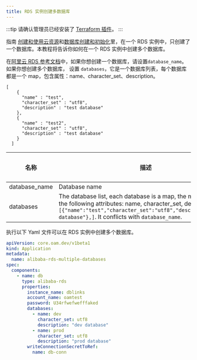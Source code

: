 ```yaml
---
title: RDS 实例创建多数据库
---
```


:::tip
请确认管理员已经安装了 [Terraform 插件](../../../reference/addons/terraform.md)。
:::

指南 [创建和使用云资源](./provision-and-consume-database.md)和[数据库创建和初始化](./provision-and-initiate-database.md)里，在一个
RDS 实例中，只创建了一个数据库。本教程将告诉你如何在一个 RDS 实例中创建多个数据库。

在[阿里云 RDS 参考文档](./terraform/alibaba-rds.md)中，如果你想创建一个数据库，请设置`database_name`。 如果你想创建多个数据库，
设置 `databases`，它是一个数据库列表，每个数据库都是一个 map，包含属性：name、character_set、description。

```
[
    {
      "name" : "test",
      "character_set" : "utf8",
      "description" : "test database"
    },
    {
      "name" : "test2",
      "character_set" : "utf8",
      "description" : "test database"
    }
  ]
```

| 名称          | 描述                                                                                                                                                                                                                                       | 类型              | 是否必须 | 默认值 |
| ------------- | ------------------------------------------------------------------------------------------------------------------------------------------------------------------------------------------------------------------------------------------ | ----------------- | -------- | ------ |
| database_name | Database name                                                                                                                                                                                                                              | string            | false    |        |
| databases     | The database list, each database is a map, the map contains the following attributes: name, character_set, description, like `[{"name":"test","character_set":"utf8","description":"test database"},]`. It conflicts with `database_name`. | list(map(string)) | false    |        |

执行以下 Yaml 文件可以在 RDS 实例中创建多个数据库。


```yaml
apiVersion: core.oam.dev/v1beta1
kind: Application
metadata:
  name: alibaba-rds-multiple-databases
spec:
  components:
    - name: db
      type: alibaba-rds
      properties:
        instance_name: dblinks
        account_name: oamtest
        password: U34rfwefwefffaked
        databases:
          - name: dev
            character_set: utf8
            description: "dev database"
          - name: prod
            character_set: utf8
            description: "prod database"
        writeConnectionSecretToRef:
          name: db-conn

```

